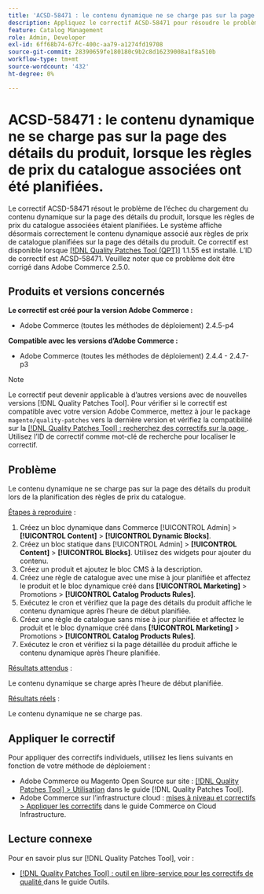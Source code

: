 ```yaml
---
title: 'ACSD-58471 : le contenu dynamique ne se charge pas sur la page des détails du produit, lorsque les règles de prix du catalogue associées ont été planifiées.'
description: Appliquez le correctif ACSD-58471 pour résoudre le problème Adobe Commerce en raison duquel le contenu dynamique ne se charge pas sur la page des détails du produit, lorsque les règles de prix du catalogue associées ont été planifiées.
feature: Catalog Management
role: Admin, Developer
exl-id: 6ff68b74-67fc-400c-aa79-a1274fd19708
source-git-commit: 28390659fe180180c9b2c8d16239008a1f8a510b
workflow-type: tm+mt
source-wordcount: '432'
ht-degree: 0%

---
```


# ACSD-58471 : le contenu dynamique ne se charge pas sur la page des détails du produit, lorsque les règles de prix du catalogue associées ont été planifiées.

Le correctif ACSD-58471 résout le problème de l’échec du chargement du contenu dynamique sur la page des détails du produit, lorsque les règles de prix du catalogue associées étaient planifiées. Le système affiche désormais correctement le contenu dynamique associé aux règles de prix de catalogue planifiées sur la page des détails du produit. Ce correctif est disponible lorsque [[!DNL Quality Patches Tool (QPT)]](/help/tools/quality-patches-tool/quality-patches-tool-to-self-serve-quality-patches.md) 1.1.55 est installé. L’ID de correctif est ACSD-58471. Veuillez noter que ce problème doit être corrigé dans Adobe Commerce 2.5.0.

## Produits et versions concernés

**Le correctif est créé pour la version Adobe Commerce :**
* Adobe Commerce (toutes les méthodes de déploiement) 2.4.5-p4

**Compatible avec les versions d’Adobe Commerce :**
* Adobe Commerce (toutes les méthodes de déploiement) 2.4.4 - 2.4.7-p3

>[!NOTE]
>
>Le correctif peut devenir applicable à d’autres versions avec de nouvelles versions [!DNL Quality Patches Tool]. Pour vérifier si le correctif est compatible avec votre version Adobe Commerce, mettez à jour le package `magento/quality-patches` vers la dernière version et vérifiez la compatibilité sur la [[!DNL Quality Patches Tool] : recherchez des correctifs sur la page ](https://experienceleague.adobe.com/tools/commerce-quality-patches/index.html?lang=fr). Utilisez l’ID de correctif comme mot-clé de recherche pour localiser le correctif.

## Problème

Le contenu dynamique ne se charge pas sur la page des détails du produit lors de la planification des règles de prix du catalogue.

<u>Étapes à reproduire</u> :

1. Créez un bloc dynamique dans Commerce [!UICONTROL Admin] > **[!UICONTROL Content]** > **[!UICONTROL Dynamic Blocks]**.
1. Créez un bloc statique dans [!UICONTROL Admin] > **[!UICONTROL Content]** > **[!UICONTROL Blocks]**. Utilisez des widgets pour ajouter du contenu.
1. Créez un produit et ajoutez le bloc CMS à la description.
1. Créez une règle de catalogue avec une mise à jour planifiée et affectez le produit et le bloc dynamique créé dans **[!UICONTROL Marketing]** > Promotions > **[!UICONTROL Catalog Products Rules]**.
1. Exécutez le cron et vérifiez que la page des détails du produit affiche le contenu dynamique après l’heure de début planifiée.
1. Créez une règle de catalogue sans mise à jour planifiée et affectez le produit et le bloc dynamique créé dans **[!UICONTROL Marketing]** > Promotions > **[!UICONTROL Catalog Products Rules]**.
1. Exécutez le cron et vérifiez si la page détaillée du produit affiche le contenu dynamique après l’heure planifiée.


<u>Résultats attendus</u> :

Le contenu dynamique se charge après l’heure de début planifiée.

<u>Résultats réels</u> :

Le contenu dynamique ne se charge pas.

## Appliquer le correctif

Pour appliquer des correctifs individuels, utilisez les liens suivants en fonction de votre méthode de déploiement :

* Adobe Commerce ou Magento Open Source sur site : [[!DNL Quality Patches Tool] > Utilisation](/help/tools/quality-patches-tool/usage.md) dans le guide [!DNL Quality Patches Tool].
* Adobe Commerce sur l’infrastructure cloud : [mises à niveau et correctifs > Appliquer les correctifs](https://experienceleague.adobe.com/docs/commerce-cloud-service/user-guide/develop/upgrade/apply-patches.html?lang=fr) dans le guide Commerce on Cloud Infrastructure.


## Lecture connexe

Pour en savoir plus sur [!DNL Quality Patches Tool], voir :

* [[!DNL Quality Patches Tool] : outil en libre-service pour les correctifs de qualité ](/help/tools/quality-patches-tool/quality-patches-tool-to-self-serve-quality-patches.md) dans le guide Outils.
